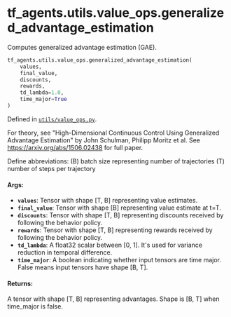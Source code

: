 <div itemscope itemtype="http://developers.google.com/ReferenceObject">
<meta itemprop="name" content="tf_agents.utils.value_ops.generalized_advantage_estimation" />
<meta itemprop="path" content="Stable" />
</div>

# tf_agents.utils.value_ops.generalized_advantage_estimation

Computes generalized advantage estimation (GAE).

``` python
tf_agents.utils.value_ops.generalized_advantage_estimation(
    values,
    final_value,
    discounts,
    rewards,
    td_lambda=1.0,
    time_major=True
)
```



Defined in [`utils/value_ops.py`](https://github.com/tensorflow/agents/tree/master/tf_agents/utils/value_ops.py).

<!-- Placeholder for "Used in" -->

For theory, see
"High-Dimensional Continuous Control Using Generalized Advantage Estimation"
by John Schulman, Philipp Moritz et al.
See https://arxiv.org/abs/1506.02438 for full paper.

Define abbreviations:
  (B) batch size representing number of trajectories
  (T) number of steps per trajectory

#### Args:

* <b>`values`</b>: Tensor with shape [T, B] representing value estimates.
* <b>`final_value`</b>: Tensor with shape [B] representing value estimate at t=T.
* <b>`discounts`</b>: Tensor with shape [T, B] representing discounts received by
    following the behavior policy.
* <b>`rewards`</b>: Tensor with shape [T, B] representing rewards received by following
    the behavior policy.
* <b>`td_lambda`</b>: A float32 scalar between [0, 1]. It's used for variance reduction
    in temporal difference.
* <b>`time_major`</b>: A boolean indicating whether input tensors are time major.
    False means input tensors have shape [B, T].


#### Returns:

A tensor with shape [T, B] representing advantages. Shape is [B, T] when
time_major is false.